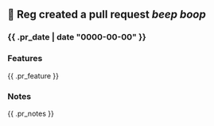 
<h2>🤖 Reg created a pull request <em>beep boop</em></h2>

<h3>{{ .pr_date | date "0000-00-00"  }}</h3>

<h3>Features</h3>

{{ .pr_feature }}

<h3>Notes</h3>

{{ .pr_notes }}
